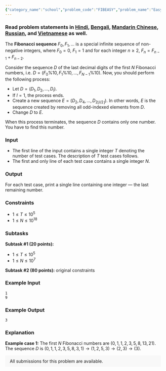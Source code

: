 ```yaml
---
{"category_name":"school","problem_code":"FIBEASY","problem_name":"Easy Fibonacci","problemComponents":{"constraints":"","constraintsState":false,"subtasks":"","subtasksState":false,"inputFormat":"","inputFormatState":false,"outputFormat":"","outputFormatState":false,"sampleTestCases":{"0":{"id":1,"input":"1\r\n9","output":3,"explanation":"**Example case 1:** The first $N$ Fibonacci numbers are $(0, 1, 1, 2, 3, 5, 8, 13, 21)$. The sequence $D$ is $(0, 1, 1, 2, 3, 5, 8, 3, 1) \\rightarrow (1, 2, 5, 3) \\rightarrow (2, 3) \\rightarrow (3)$.","isDeleted":false}}},"video_editorial_url":"","languages_supported":{"0":"CPP14","1":"C","2":"JAVA","3":"PYTH 3.6","4":"PYTH","5":"PYP3","6":"CS2","7":"ADA","8":"PYPY","9":"TEXT","10":"PAS fpc","11":"NODEJS","12":"RUBY","13":"PHP","14":"GO","15":"HASK","16":"TCL","17":"PERL","18":"SCALA","19":"LUA","20":"kotlin","21":"BASH","22":"JS","23":"LISP sbcl","24":"rust","25":"PAS gpc","26":"BF","27":"CLOJ","28":"R","29":"D","30":"CAML","31":"FORT","32":"ASM","33":"swift","34":"FS","35":"WSPC","36":"LISP clisp","37":"SCM guile","38":"PERL6","39":"ERL","40":"CLPS","41":"ICK","42":"NICE","43":"PRLG","44":"ICON","45":"COB","46":"SCM chicken","47":"PIKE","48":"SCM qobi","49":"ST","50":"NEM"},"max_timelimit":1,"source_sizelimit":50000,"problem_author":"kevinmathew","problem_tester":null,"date_added":"24-05-2019","tags":{"0":"anand20","1":"easy","2":"fibonacci","3":"kevinmathew","4":"modulo","5":"sept19"},"problem_difficulty_level":"Easy","best_tag":"Fibonacci Numbers","editorial_url":"https://discuss.codechef.com/problems/FIBEASY","time":{"view_start_date":1568626202,"submit_start_date":1568626202,"visible_start_date":1568626202,"end_date":1735669800},"is_direct_submittable":false,"problemDiscussURL":"https://discuss.codechef.com/search?q=FIBEASY","is_proctored":false,"visitedContests":{},"layout":"problem"}
---
```

### Read problem statements in [Hindi](https://www.codechef.com/download/translated/SEPT19/hindi/FIBEASY.pdf), [Bengali](https://www.codechef.com/download/translated/SEPT19/bengali/FIBEASY.pdf), [Mandarin Chinese](https://www.codechef.com/download/translated/SEPT19/mandarin/FIBEASY.pdf), [Russian](https://www.codechef.com/download/translated/SEPT19/russian/FIBEASY.pdf), and [Vietnamese](https://www.codechef.com/download/translated/SEPT19/vietnamese/FIBEASY.pdf) as well.

The **Fibonacci sequence** $F_0, F_1, \ldots$ is a special infinite sequence of non-negative integers, where $F_0 = 0$, $F_1 = 1$ and for each integer $n \ge 2$, $F_n = F_{n-1} + F_{n-2}$.

Consider the sequence $D$ of the last decimal digits of the first $N$ Fibonacci numbers, i.e. $D = (F_0 \% 10, F_1 \% 10, \ldots, F_{N-1} \% 10)$. Now, you should perform the following process:
- Let $D = (D_1, D_2, \ldots, D_l)$.
- If $l = 1$, the process ends.
- Create a new sequence $E = (D_2, D_4, \ldots, D_{2 \lfloor l/2 \rfloor})$. In other words, $E$ is the sequence created by removing all odd-indexed elements from $D$.
- Change $D$ to $E$.

When this process terminates, the sequence $D$ contains only one number. You have to find this number.

### Input
- The first line of the input contains a single integer $T$ denoting the number of test cases. The description of $T$ test cases follows.
- The first and only line of each test case contains a single integer $N$.

### Output
For each test case, print a single line containing one integer ― the last remaining number.

### Constraints
- $1 \le T \le 10^5$
- $1 \le N \le 10^{18}$

### Subtasks
**Subtask #1 (20 points):**
- $1 \le T \le 10^5$
- $1 \le N \le 10^7$

**Subtask #2 (80 points):** original constraints

### Example Input
```
1
9
```

### Example Output
```
3
```

### Explanation
**Example case 1:** The first $N$ Fibonacci numbers are $(0, 1, 1, 2, 3, 5, 8, 13, 21)$. The sequence $D$ is $(0, 1, 1, 2, 3, 5, 8, 3, 1) \rightarrow (1, 2, 5, 3) \rightarrow (2, 3) \rightarrow (3)$.

<aside style='background: #f8f8f8;padding: 10px 15px;'><div>All submissions for this problem are available.</div></aside>
